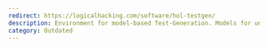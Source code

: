```yaml
---
redirect: https://logicalhacking.com/software/hol-testgen/
description: Environment for model-based Test-Generation. Models for unit-, sequence and reactive-sequence test scenarios can be written in HOL and tests are generated automatically.
category: Outdated
---
```

